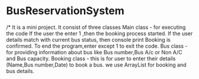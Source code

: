 # BusReservationSystem
/*
It is a mini project.
It consist of three classes
Main class - for executing the code
If the user the enter 1 ,then the booking process started.
If the user details match with current bus status, then console print Booking is confirmed.
To end the program,enter except 1 to exit the code.
Bus class - for providing information about bus like Bus number,Bus A/c or Non A/C and Bus capacity.
Booking class - this is for user to enter their details (Name,Bus number,Date) to book a bus.
we use ArrayList for booking and bus details.
